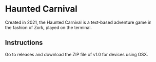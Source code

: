 # Haunted Carnival
Created in 2021, the Haunted Carnival is a text-based adventure game in the fashion of Zork, played on the terminal.

## Instructions
Go to releases and download the ZIP file of v1.0 for devices using OSX.
